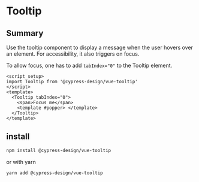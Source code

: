 # Tooltip

## Summary

Use the tooltip component to display a message when the user hovers over an element.
For accessibility, it also triggers on focus.

To allow focus, one has to add `tabIndex="0"` to the Tooltip element.

```vue
<script setup>
import Tooltip from '@cypress-design/vue-tooltip'
</script>
<template>
  <Tooltip tabIndex="0">
    <span>Focus me</span>
    <template #popper> </template>
  </Tooltip>
</template>
```

## install

```bash
npm install @cypress-design/vue-tooltip
```

or with yarn

```bash
yarn add @cypress-design/vue-tooltip
```

